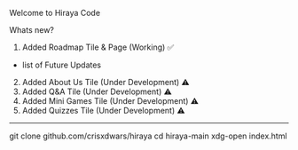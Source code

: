Welcome to Hiraya Code

Whats new?

1. Added Roadmap Tile & Page (Working) ✅
  - list of Future Updates
2. Added About Us Tile (Under Development) ⚠️
3. Added Q&A Tile (Under Development) ⚠️
4. Added Mini Games Tile (Under Development) ⚠️
5. Added Quizzes Tile (Under Development) ⚠️

--------------------------------------
git clone github.com/crisxdwars/hiraya
cd hiraya-main
xdg-open index.html
